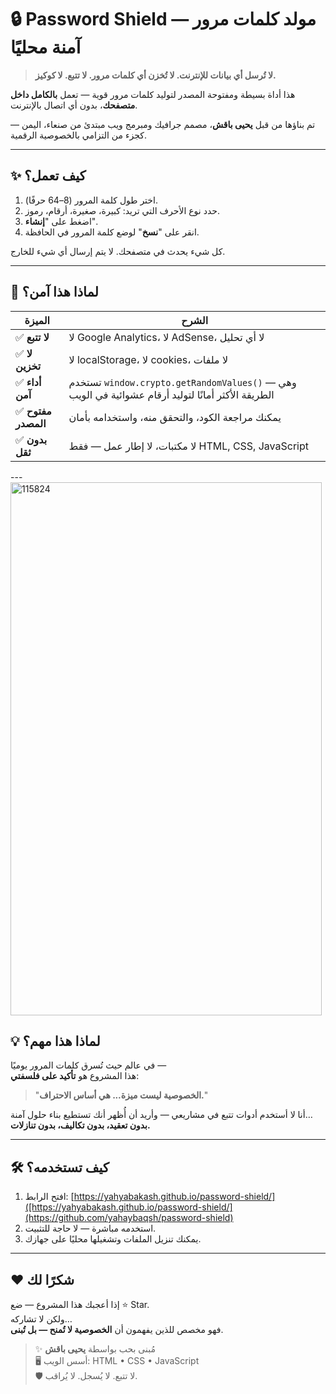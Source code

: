 # 🔒 Password Shield — مولد كلمات مرور آمنة محليًا

> **لا تُرسل أي بيانات للإنترنت. لا تُخزن أي كلمات مرور. لا تتبع. لا كوكيز.**

هذا أداة بسيطة ومفتوحة المصدر لتوليد كلمات مرور قوية — تعمل **بالكامل داخل متصفحك**، بدون أي اتصال بالإنترنت.

تم بناؤها من قبل **يحيى باقش**، مصمم جرافيك ومبرمج ويب مبتدئ من صنعاء، اليمن — كجزء من التزامي بالخصوصية الرقمية.

---

## ✨ كيف تعمل؟

1. اختر طول كلمة المرور (8–64 حرفًا).
2. حدد نوع الأحرف التي تريد: كبيرة، صغيرة، أرقام، رموز.
3. اضغط على "**إنشاء**".
4. انقر على "**نسخ**" لوضع كلمة المرور في الحافظة.

كل شيء يحدث في متصفحك. لا يتم إرسال أي شيء للخارج.

---

## 🔐 لماذا هذا آمن؟

| الميزة | الشرح |
|--------|--------|
| ✅ **لا تتبع** | لا Google Analytics، لا AdSense، لا أي تحليل |
| ✅ **لا تخزين** | لا localStorage، لا cookies، لا ملفات |
| ✅ **أداء آمن** | تستخدم `window.crypto.getRandomValues()` — وهي الطريقة الأكثر أمانًا لتوليد أرقام عشوائية في الويب |
| ✅ **مفتوح المصدر** | يمكنك مراجعة الكود، والتحقق منه، واستخدامه بأمان |
| ✅ **بدون ثقل** | لا مكتبات، لا إطار عمل — فقط HTML, CSS, JavaScript |

---<img width="498" height="853" alt="115824" src="https://github.com/user-attachments/assets/89adcb24-a6a2-4854-98a4-240c4d580dd2" />


## 💡 لماذا هذا مهم؟

في عالم حيث تُسرق كلمات المرور يوميًا —  
هذا المشروع هو **تأكيد على فلسفتي**:  
> "**الخصوصية ليست ميزة... هي أساس الاحتراف.**"

أنا لا أستخدم أدوات تتبع في مشاريعي — وأريد أن أُظهر أنك تستطيع بناء حلول آمنة…  
**بدون تعقيد، بدون تكاليف، بدون تنازلات.**

---

## 🛠 كيف تستخدمه؟

1. افتح الرابط: [https://yahyabakash.github.io/password-shield/]([https://yahyabakash.github.io/password-shield/](https://github.com/yahaybaqsh/password-shield)
2. استخدمه مباشرة — لا حاجة للتثبيت.
3. يمكنك تنزيل الملفات وتشغيلها محليًا على جهازك.

---

## ❤️ شكرًا لك

إذا أعجبك هذا المشروع — ضع ⭐ Star.  
ولكن لا تشاركه…  
فهو مخصص للذين يفهمون أن **الخصوصية لا تُمنح — بل تُبنى**.

> ✨ مُبنى بحب بواسطة **يحيى باقش**  
> 🖥️ أسس الويب: HTML • CSS • JavaScript  
> 🛡️ لا تتبع. لا يُسجل. لا يُراقب.
